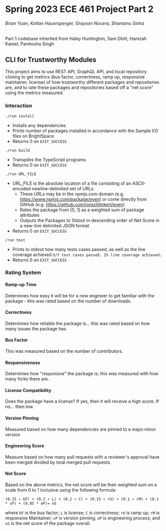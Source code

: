 # Spring 2023 ECE 461 Project Part 2
###### Brian Yuan, Koltan Hauersperger, Grayson Nocera, Shantanu Sinha
Part 1 codebase inherited from Haley Huntington, Sam Dlott, Hamzah Kamel, Paretosha Singh
## CLI for Trustworthy Modules
This project aims to use REST API, GraphQL API, and local repository cloning to get metrics (bus factor, correctness, ramp up, responsive maintainer, license) of how trustworthy different packages and repositories are, and to rate these packages and repositories based off a "net score" using the metrics measured.

### Interaction

```./run install```
- Installs any dependencies
- Prints number of packages installed in accordance with the Sample I/O files on BrightSpace
- Returns 0 on `EXIT_SUCCESS`

```./run build ```
- Transpiles the TypeScript programs
- Returns 0 on `EXIT_SUCCESS`

```./run URL_FILE```
- URL_FILE is the absolute location of a file consisting of an ASCII-encoded newline-delimited set of URLs.
    - These URLs may be in the npmjs.com domain (e.g. https://www.npmjs.com/package/even) or come directly from GitHub (e.g. https://github.com/jonschlinkert/even)
    - Rates the package from [0, 1] as a weighted sum of package attributes
    - Outputs the Packages to Stdout in descending order of Net Score in a new-line delimited JSON format
- Returns 0 on `EXIT_SUCCESS`

```/run test```
- Prints to stdout how many tests cases passed, as well as the line coverage achieved
 `X/Y test cases passed. Z% line coverage achieved.`
- Returns 0 on `EXIT_SUCCESS`

### Rating System
#### Ramp-up Time
Determines how easy it will be for a new engineer to get familiar with the package - this was rated based on the number of downloads.
#### Correctness
Determines how reliable the package is... this was rated based on how many issues the package has. 
#### Bus Factor
This was measured based on the number of contributors.
#### Responsiveness
Determines how "responsive" the package is; this was measured with how many forks there are.
#### License Compatibility
Does the package have a license? If yes, then it will receive a high score. If no... then low. 
#### Version Pinning 
Measured based on how many dependencies are pinned to a major.minor version 
#### Engineering Score
Measure based on how many pull requests with a reviewer's approval have been merged divided by total merged pull requests.
#### Net Score
Based on the above metrics, the net score will be their weighted sum on a scale from 0 to 1 inclusive using the following formula:  
  
```(0.15 ∗ bF) + (0.2 ∗ L) + (0.2 ∗ C) + (0.15 ∗ rU) + (0.1 ∗ rM) + (0.1 * vP) + (0.05 * eP)= nS```  
  
where ```bF``` is the bus factor; ```L``` is license; ```C``` is correctness; ```rU``` is ramp up; ```rM``` is responsive Maintainer; ```vP``` is version pinning; ```eP``` is engineering process;  and ```nS``` is the net score of the package overall.

